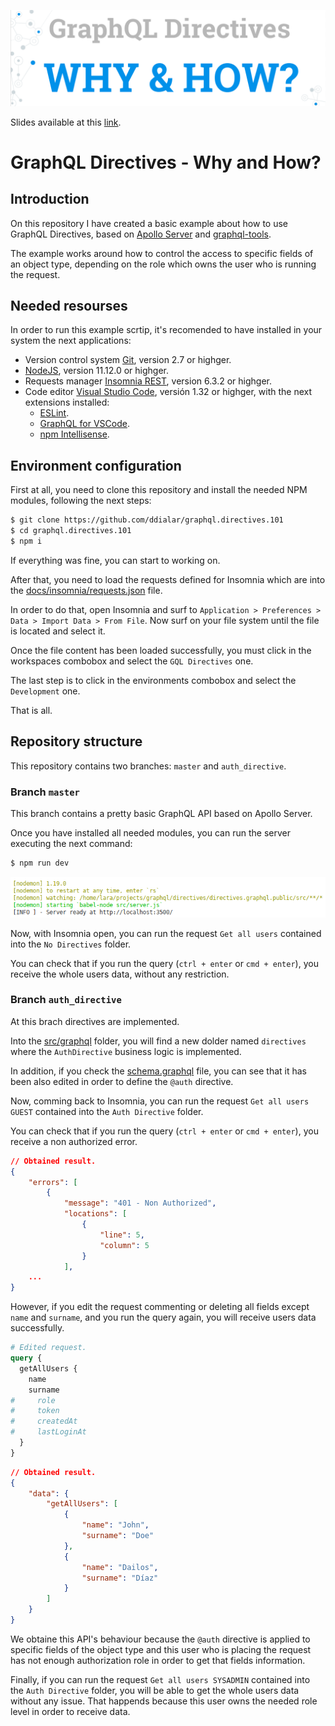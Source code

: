 ![GraphQL - Header](docs/img/gql_directives_header.png)

Slides available at this [link](http://bit.ly/graphql-directives-why-and-how).

# GraphQL Directives - Why and How?

## Introduction

On this repository I have created a basic example about how to use GraphQL Directives, based on [Apollo Server](https://www.apollographql.com/docs/apollo-server/) and [graphql-tools](https://github.com/apollographql/graphql-tools).

The example works around how to control the access to specific fields of an object type, depending on the role which owns the user who is running the request.

## Needed resourses

In order to run this example scrtip, it's recomended to have installed in your system the next applications:

- Version control system [Git](https://git-scm.com/), version 2.7 or highger.
- [NodeJS](https://nodejs.org/es/download/current/), version 11.12.0 or highger.
- Requests manager [Insomnia REST](https://insomnia.rest/), version 6.3.2 or highger.
- Code editor [Visual Studio Code](https://code.visualstudio.com/), versión 1.32 or highger, with the next extensions installed:
    - [ESLint](https://marketplace.visualstudio.com/items?itemName=dbaeumer.vscode-eslint).
    - [GraphQL for VSCode](https://marketplace.visualstudio.com/items?itemName=kumar-harsh.graphql-for-vscode).
    - [npm Intellisense](https://marketplace.visualstudio.com/items?itemName=christian-kohler.npm-intellisense).

## Environment configuration

First at all, you need to clone this repository and install the needed NPM modules, following the next steps:

```sh
$ git clone https://github.com/ddialar/graphql.directives.101
$ cd graphql.directives.101
$ npm i
```

If everything was fine, you can start to working on.

After that, you need to load the requests defined for Insomnia which are into the [docs/insomnia/requests.json](https://github.com/ddialar/graphql.directives.101/tree/master/docs/insomnia) file.

In order to do that, open Insomnia and surf to `Application > Preferences > Data > Import Data > From File`. Now surf on your file system until the file is located and select it.

Once the file content has been loaded successfully, you must click in the workspaces combobox and select the `GQL Directives` one.

The last step is to click in the environments combobox and select the `Development` one.

That is all.

## Repository structure

This repository contains two branches: `master` and `auth_directive`.

### Branch `master`

This branch contains a pretty basic GraphQL API based on Apollo Server.

Once you have installed all needed modules, you can run the server executing the next command:

```sh
$ npm run dev
```

![GServer started up](docs/img/server_started_up.png)

Now, with Insomnia open, you can run the request `Get all users` contained into the `No Directives` folder.

You can check that if you run the query (`ctrl + enter` or `cmd + enter`), you receive the whole users data, without any restriction.

### Branch `auth_directive`

At this brach directives are implemented.

Into the [src/graphql](https://github.com/ddialar/graphql.directives.101/tree/auth_directive/src/graphql) folder, you will find a new dolder named `directives` where the `AuthDirective` business logic is implemented.

In addition, if you check the [schema.graphql](https://github.com/ddialar/graphql.directives.101/blob/auth_directive/src/graphql/schema.graphql) file, you can see that it has been also edited in order to define the `@auth` directive.

Now, comming back to Insomnia, you can run the request `Get all users GUEST` contained into the `Auth Directive` folder.

You can check that if you run the query (`ctrl + enter` or `cmd + enter`), you receive a non authorized error.

```json
// Obtained result.
{
    "errors": [
        {
            "message": "401 - Non Authorized",
            "locations": [
                {
                    "line": 5,
                    "column": 5
                }
            ],
    ...
}
```

However, if you edit the request commenting or deleting all fields except `name` and `surname`, and you run the query again, you will receive users data successfully.

```graphql
# Edited request.
query {
  getAllUsers {
    name
    surname
#     role
#     token
#     createdAt
#     lastLoginAt
  }
}
```

```json
// Obtained result.
{
    "data": {
        "getAllUsers": [
            {
                "name": "John",
                "surname": "Doe"
            },
            {
                "name": "Dailos",
                "surname": "Díaz"
            }
        ]
    }
}
```

We obtaine this API's behaviour because the `@auth` directive is applied to specific fields of the object type and this user who is placing the request has not enough authorization role in order to get that fields information.

Finally, if you can run the request `Get all users SYSADMIN` contained into the `Auth Directive` folder, you will be able to get the whole users data without any issue. That happends because this user owns the needed role level in order to receive data. 